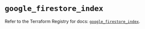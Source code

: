 # `google_firestore_index`

Refer to the Terraform Registry for docs: [`google_firestore_index`](https://registry.terraform.io/providers/hashicorp/google-beta/6.7.0/docs/resources/google_firestore_index).
